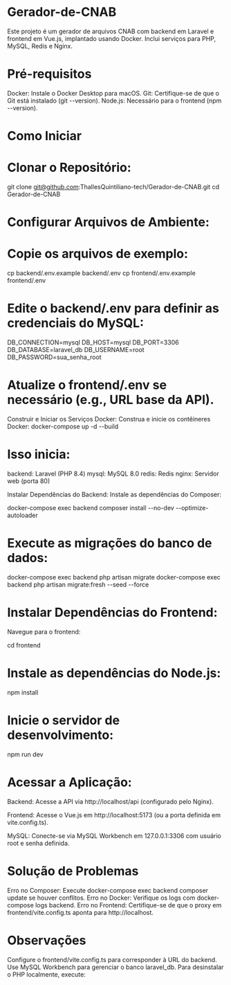 # Gerador-de-CNAB

Este projeto é um gerador de arquivos CNAB com backend em Laravel e frontend em Vue.js, implantado usando Docker. Inclui serviços para PHP, MySQL, Redis e Nginx.

# Pré-requisitos

Docker: Instale o Docker Desktop para macOS.
Git: Certifique-se de que o Git está instalado (git --version).
Node.js: Necessário para o frontend (npm --version).

# Como Iniciar

# Clonar o Repositório:

git clone git@github.com:ThallesQuintiliano-tech/Gerador-de-CNAB.git
cd Gerador-de-CNAB

# Configurar Arquivos de Ambiente:

# Copie os arquivos de exemplo:

cp backend/.env.example backend/.env
cp frontend/.env.example frontend/.env

# Edite o backend/.env para definir as credenciais do MySQL:

DB_CONNECTION=mysql
DB_HOST=mysql
DB_PORT=3306
DB_DATABASE=laravel_db
DB_USERNAME=root
DB_PASSWORD=sua_senha_root

# Atualize o frontend/.env se necessário (e.g., URL base da API).

Construir e Iniciar os Serviços Docker:
Construa e inicie os contêineres Docker:
docker-compose up -d --build

# Isso inicia:

backend: Laravel (PHP 8.4)
mysql: MySQL 8.0
redis: Redis
nginx: Servidor web (porta 80)

Instalar Dependências do Backend:
Instale as dependências do Composer:

docker-compose exec backend composer install --no-dev --optimize-autoloader

# Execute as migrações do banco de dados:

docker-compose exec backend php artisan migrate
docker-compose exec backend php artisan migrate:fresh --seed --force

# Instalar Dependências do Frontend:

Navegue para o frontend:

cd frontend

# Instale as dependências do Node.js:

npm install

# Inicie o servidor de desenvolvimento:

npm run dev

# Acessar a Aplicação:

Backend: Acesse a API via http://localhost/api (configurado pelo Nginx).

Frontend: Acesse o Vue.js em http://localhost:5173 (ou a porta definida em vite.config.ts).

MySQL: Conecte-se via MySQL Workbench em 127.0.0.1:3306 com usuário root e senha definida.

# Solução de Problemas

Erro no Composer: Execute docker-compose exec backend composer update se houver conflitos.
Erro no Docker: Verifique os logs com docker-compose logs backend.
Erro no Frontend: Certifique-se de que o proxy em frontend/vite.config.ts aponta para http://localhost.

# Observações

Configure o frontend/vite.config.ts para corresponder à URL do backend.
Use MySQL Workbench para gerenciar o banco laravel_db.
Para desinstalar o PHP localmente, execute:
